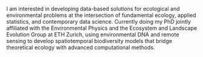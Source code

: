 I am interested in developing data-based solutions for ecological and environmental problems at the intersection of fundamental ecology, applied statistics, and contemporary data science. Currently doing my PhD jointly affiliated with the Environmental Physics and the Ecosystem and Landscape Evolution Group at ETH Zurich, using environmental DNA and remote sensing to develop spatiotemporal biodiversity models that bridge theoretical ecology with advanced computational methods.
